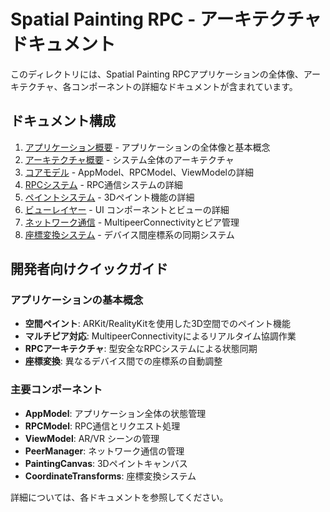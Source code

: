 # Spatial Painting RPC - アーキテクチャドキュメント

このディレクトリには、Spatial Painting RPCアプリケーションの全体像、アーキテクチャ、各コンポーネントの詳細なドキュメントが含まれています。

## ドキュメント構成

1. [アプリケーション概要](./01-application-overview.md) - アプリケーションの全体像と基本概念
2. [アーキテクチャ概要](./02-architecture-overview.md) - システム全体のアーキテクチャ
3. [コアモデル](./03-core-models.md) - AppModel、RPCModel、ViewModelの詳細
4. [RPCシステム](./04-rpc-system.md) - RPC通信システムの詳細
5. [ペイントシステム](./05-painting-system.md) - 3Dペイント機能の詳細
6. [ビューレイヤー](./06-view-layer.md) - UI コンポーネントとビューの詳細
7. [ネットワーク通信](./07-network-communication.md) - MultipeerConnectivityとピア管理
8. [座標変換システム](./08-coordinate-transformation.md) - デバイス間座標系の同期システム

## 開発者向けクイックガイド

### アプリケーションの基本概念
- **空間ペイント**: ARKit/RealityKitを使用した3D空間でのペイント機能
- **マルチピア対応**: MultipeerConnectivityによるリアルタイム協調作業
- **RPCアーキテクチャ**: 型安全なRPCシステムによる状態同期
- **座標変換**: 異なるデバイス間での座標系の自動調整

### 主要コンポーネント
- **AppModel**: アプリケーション全体の状態管理
- **RPCModel**: RPC通信とリクエスト処理
- **ViewModel**: AR/VR シーンの管理
- **PeerManager**: ネットワーク通信の管理
- **PaintingCanvas**: 3Dペイントキャンバス
- **CoordinateTransforms**: 座標変換システム

詳細については、各ドキュメントを参照してください。